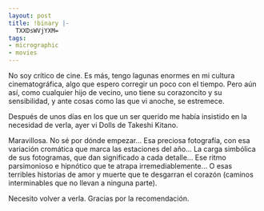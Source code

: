 ```yaml
---
layout: post
title: !binary |-
  TXXDsWVjYXM=
tags:
- micrographic
- movies
---
```

No soy crítico de cine. Es más, tengo lagunas enormes en mi cultura cinematográfica, algo que espero corregir un poco con el tiempo. Pero aún así, como cualquier hijo de vecino, uno tiene su corazoncito y su sensibilidad, y ante cosas como las que vi anoche, se estremece.

Después de unos días en los que un ser querido me había insistido en la necesidad de verla, ayer vi Dolls de Takeshi Kitano.

Maravillosa. No sé por dónde empezar… Esa preciosa fotografía, con esa variación cromática que marca las estaciones del año… La carga simbólica de sus fotogramas, que dan significado a cada detalle… Ese ritmo parsimonioso e hipnótico que te atrapa irremediablemente… O esas terribles historias de amor y muerte que te desgarran el corazón (caminos interminables que no llevan a ninguna parte).

Necesito volver a verla. Gracias por la recomendación.
